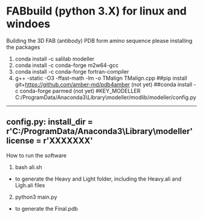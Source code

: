 # FABbuild (python 3.X) for linux and windoes
Building the 3D FAB (antibody) PDB form amino sequence
please installing the packages

1. conda install -c salilab modeller
2. conda install -c conda-forge m2w64-gcc
3. conda install -c conda-forge fortran-compiler
4. g++ -static -O3 -ffast-math -lm -o TMalign TMalign.cpp
##pip install git+https://github.com/amber-md/pdb4amber  (not yet)
##conda install -c conda-forge parmed (not yet)
#KEY_MODELLER
C:/ProgramData/Anaconda3\Library\modeller/modlib/modeller/config.py
-------------------------------------------------------------------
config.py:
install_dir = r'C:/ProgramData/Anaconda3\Library\modeller' 
license = r'XXXXXXX' 
-------------------------------------------------------------------
How to run the software 
1. bash ali.sh 
- to generate the Heavy and Light folder, including the Heavy.ali and Ligh.ali files

2. python3 main.py
- to generate the Final.pdb
